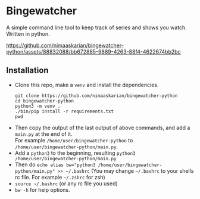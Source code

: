 # Bingewatcher
A simple command line tool to keep track of series and shows you watch. Written in python.


https://github.com/nimaaskarian/bingewatcher-python/assets/88832088/bb672885-9889-4263-88f4-4622674bb2bc


## Installation
- Clone this repo, make a `venv` and install the dependencies.
    ```
    git clone https://github.com/nimaaskarian/bingewatcher-python
    cd bingewatcher-python
    python3 -m venv .
    ./bin/pip install -r requirements.txt
    pwd
    ```
- Then copy the output of the last output of above commands, and add a `main.py` at the end of it.  
    For example `/home/user/bingewatcher-python` to `/home/user/bingewatcher-python/main.py`.  
- Add a `python3` to the beginning, resulting `python3 /home/user/bingewatcher-python/main.py`
- Then do `echo alias bw="python3 /home/user/bingewatcher-python/main.py" >> ~/.bashrc` (You may change `~/.bashrc` to your shells rc file. For example `~/.zshrc` for zsh)
- `source ~/.bashrc` (or any rc file you used)
- `bw -h` for help options.


